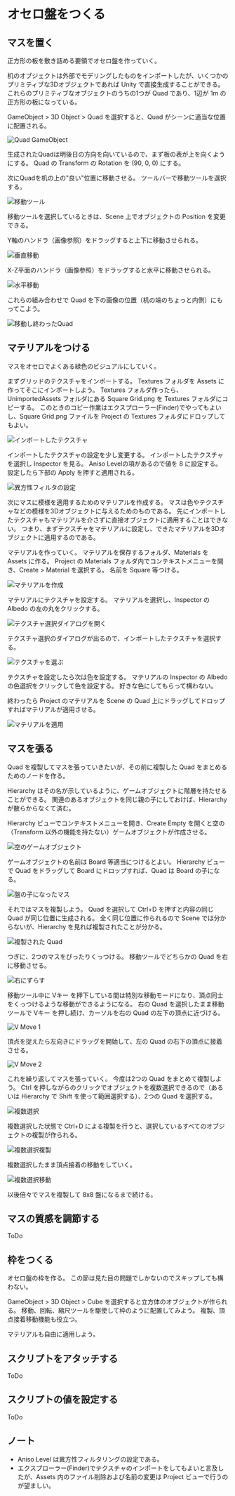 # オセロ盤をつくる

## マスを置く

正方形の板を敷き詰める要領でオセロ盤を作っていく。

机のオブジェクトは外部でモデリングしたものをインポートしたが、いくつかのプリミティブな3Dオブジェクトであれば Unity で直接生成することができる。
これらのプリミティブなオブジェクトのうちの1つが Quad であり、1辺が 1m の正方形の板になっている。

GameObject > 3D Object > Quad を選択すると、Quad がシーンに適当な位置に配置される。

![Quad GameObject](./Images/MakeQuad.png)

生成されたQuadは明後日の方向を向いているので、まず板の表が上を向くようにする。
Quad の Transform の Rotation を (90, 0, 0) にする。

次にQuadを机の上の"良い"位置に移動させる。
ツールバーで移動ツールを選択する。

![移動ツール](./Images/MoveTool.png)

移動ツールを選択しているときは、Scene 上でオブジェクトの Position を変更できる。

Y軸のハンドラ（画像参照）をドラッグすると上下に移動させられる。

![垂直移動](./Images/MoveQuad1.png)

X-Z平面のハンドラ（画像参照）をドラッグすると水平に移動させられる。

![水平移動](./Images/MoveQuad2.png)

これらの組み合わせで Quad を下の画像の位置（机の端のちょっと内側）にもってこよう。

![移動し終わったQuad](./Images/OneQuad.png)

## マテリアルをつける

マスをオセロでよくある緑色のビジュアルにしていく。

まずグリッドのテクスチャをインポートする。
Textures フォルダを Assets に作ってそこにインポートしよう。
Textures フォルダ作ったら、UnimportedAssets フォルダにある Square Grid.png を Textures フォルダにコピーする。
このときのコピー作業はエクスプローラー(Finder)でやってもよいし、Square Grid.png ファイルを Project の Textures フォルダにドロップしてもよい。

![インポートしたテクスチャ](./Images/ImportTexture.png)

インポートしたテクスチャの設定を少し変更する。
インポートしたテクスチャを選択し Inspector を見る。
Aniso Levelの項があるので値を 8 に設定する。
設定したら下部の Apply を押すと適用される。

![異方性フィルタの設定](./Images/Aniso.png)

次にマスに模様を適用するためのマテリアルを作成する。
マスは色やテクスチャなどの模様を3Dオブジェクトに与えるためのものである。
先にインポートしたテクスチャもマテリアルを介さずに直接オブジェクトに適用することはできない。
つまり、まずテクスチャをマテリアルに設定し、できたマテリアルを3Dオブジェクトに適用するのである。

マテリアルを作っていく。
マテリアルを保存するフォルダ、Materials を Assets に作る。
Project の Materials フォルダ内でコンテキストメニューを開き、Create > Material を選択する。
名前を Square 等つける。

![マテリアルを作成](./Images/CreateMaterial.png)

マテリアルにテクスチャを設定する。
マテリアルを選択し、Inspector の Albedo の左の丸をクリックする。

![テクスチャ選択ダイアログを開く](./Images/OpenTexture.png)

テクスチャ選択のダイアログが出るので、インポートしたテクスチャを選択する。

![テクスチャを選ぶ](./Images/ChooseTexture.png)

テクスチャを設定したら次は色を設定する。
マテリアルの Inspector の Albedo の色選択をクリックして色を設定する。
好きな色にしてもらって構わない。

終わったら Project のマテリアルを Scene の Quad 上にドラッグしてドロップすればマテリアルが適用させる。

![マテリアルを適用](./Images/DropMaterial.png)

## マスを張る

Quad を複製してマスを張っていきたいが、その前に複製した Quad をまとめるためのノードを作る。

Hierarchy はその名が示しているように、ゲームオブジェクトに階層を持たせることができる。
関連のあるオブジェクトを同じ親の子にしておけば、Hierarchy が散らからなくて済む。

Hierarchy ビューでコンテキストメニューを開き、Create Empty を開くと空の（Transform 以外の機能を持たない）ゲームオブジェクトが作成させる。

![空のゲームオブジェクト](./Images/Empty.png)

ゲームオブジェクトの名前は Board 等適当につけるとよい。
Hierarchy ビューで Quad をドラッグして Board にドロップすれば、Quad は Board の子になる。

![盤の子になったマス](./Images/Child.png)

それではマスを複製しよう。
Quad を選択して Ctrl+D を押すと内容の同じ Quad が同じ位置に生成される。
全く同じ位置に作られるので Scene では分からないが、Hierarchy を見れば複製されたことが分かる。

![複製された Quad](./Images/Duplicated.png)

つぎに、2つのマスをぴったりくっつける。
移動ツールでどちらかの Quad を右に移動させる。

![右にずらす](./Images/Right.png)

移動ツール中に Vキー を押下している間は特別な移動モードになり、頂点同士をくっつけるような移動ができるようになる。
右の Quad を選択したまま移動ツールで Vキー を押し続け、カーソルを右の Quad の左下の頂点に近づける。

![V Move 1](./Images/VM1.png)

頂点を捉えたら左向きにドラッグを開始して、左の Quad の右下の頂点に接着させる。

![V Move 2](./Images/VM2.png)

これを繰り返してマスを張っていく。
今度は2つの Quad をまとめて複製しよう。
Ctrl を押しながらのクリックでオブジェクトを複数選択できるので（あるいは Hierarchy で Shift を使って範囲選択する）、2つの Quad を選択する。

![複数選択](./Images/Multi.png)

複数選択した状態で Ctrl+D による複製を行うと、選択しているすべてのオブジェクトの複製が作られる。

![複数選択複製](./Images/Duplicate.png)

複数選択したまま頂点接着の移動をしていく。

![複数選択移動](./Images/VM3.png)

以後倍々でマスを複製して 8x8 盤になるまで続ける。

## マスの質感を調節する

ToDo

## 枠をつくる

オセロ盤の枠を作る。
この節は見た目の問題でしかないのでスキップしても構わない。

GameObject > 3D Object > Cube を選択すると立方体のオブジェクトが作られる。
移動、回転、縮尺ツールを駆使して枠のように配置してみよう。
複製、頂点接着移動機能も役立つ。

マテリアルも自由に適用しよう。

## スクリプトをアタッチする

ToDo

## スクリプトの値を設定する

ToDo

## ノート

- Aniso Level は異方性フィルタリングの設定である。
- エクスプローラー(Finder)でテクスチャのインポートをしてもよいと言及したが、Assets 内のファイル削除および名前の変更は Project ビューで行うのが望ましい。
